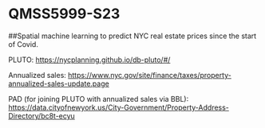 # QMSS5999-S23
##Spatial machine learning to predict NYC real estate prices since the start of Covid.

PLUTO: https://nycplanning.github.io/db-pluto/#/

Annualized sales: https://www.nyc.gov/site/finance/taxes/property-annualized-sales-update.page

PAD (for joining PLUTO with annualized sales via BBL): https://data.cityofnewyork.us/City-Government/Property-Address-Directory/bc8t-ecyu
